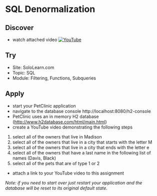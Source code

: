 # SQL Denormalization

## Discover
-  watch attached video [![YouTube](https://i.ytimg.com/vi/lHPkQfMu27w/default.jpg)](https://www.youtube.com/watch?v=GpXVBBKBFnQ)

## Try
- Site: SoloLearn.com
- Topic:  SQL
- Module: Filtering, Functions, Subqueries

## Apply
- start your PetClinic application 
- navigate to the database console http://localhost:8080/h2-console
- PetClinic uses an in memory H2 database (http://www.h2database.com/html/main.html)
- create a YouTube video demonstrating the following steps

1) select all of the owners that live in Madison
2) select all of the owners that live in a city that starts with the letter M
3) select all of the owners that live in a city that ends with the letter e
4) select all of the owners that have a last name in the following list of names (Davis, Black)
5) select all of the pets that are of type 1 or 2

- attach a link to your YouTube video to this assignment

_Note: if you need to start over just restart your application and the database will be reset to its original default state._